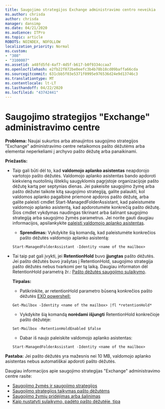 ```yaml
---
title: Saugojimo strategijos Exchange administravimo centro neveikia
ms.author: chrisda
author: chrisda
manager: dansimp
ms.date: 04/21/2020
ms.audience: ITPro
ms.topic: article
ROBOTS: NOINDEX, NOFOLLOW
localization_priority: Normal
ms.custom:
- "308"
- "3100007"
ms.assetid: a48fd5fd-4af7-4d5f-b617-b0f9334ccaa7
ms.openlocfilehash: e2fb22f872be0eefc3b4b78b18cd09baffa66cda
ms.sourcegitcommit: 631cbb5f03e5371f0995e976536d24e9d13746c3
ms.translationtype: MT
ms.contentlocale: lt-LT
ms.lasthandoff: 04/22/2020
ms.locfileid: "43742441"
---
```

# <a name="retention-policies-in-exchange-admin-center"></a>Saugojimo strategijos "Exchange" administravimo centre

 **Problema:** Naujai sukurtos arba atnaujintos saugojimo strategijos "Exchange" administravimo centre netaikomos pašto dėžutėms arba elementai neperkeliami į archyvo pašto dėžutę arba panaikinami. 
  
 **Priežastis:**
  
- Taip gali būti dėl to, kad **valdomojo aplanko asistentas** neapdorojo vartotojo pašto dėžutės. Valdomojo aplanko asistentas bando apdoroti kiekvieną nuotolinių išteklių saugyklomis pagrįstoje organizacijoje pašto dėžutę kartą per septynias dienas. Jei pakeisite saugojimo žymę arba pašto dėžutei taikote kitą saugojimo strategiją, galite palaukti, kol valdomos aplanko pagalbinė priemonė apdoros pašto dėžutę, arba galite paleisti cmdlet Start-ManagedFolderAssistant, kad paleistumėte valdomojo aplanko asistentą, kad apdorotumėte konkrečią pašto dėžutę. Šios cmdlet vykdymas naudingas tikrinant arba šalinant saugojimo strategiją arba saugojimo žymės parametrus. Jei norite gauti daugiau informacijos, apsilankykite [paleisti valdomojo aplanko asistentas](https://msdn.microsoft.com/library/gg271153%28v=exchsrvcs.149%29.aspx#managedfolderassist).
    
  - **Sprendimas:** Vykdykite šią komandą, kad paleistumėte konkrečios pašto dėžutės valdomojo aplanko asistentą:
    
  ```
  Start-ManagedFolderAssistant -Identity <name of the mailbox>
  ```

- Tai taip pat gali įvykti, jei **RetentionHold** buvo **įjungtas** pašto dėžutės. Jei pašto dėžutės buvo įrašytas į RetentionHold, saugojimo strategija pašto dėžutės nebus tvarkomi per tą laiką. Daugiau informaton dėl RetentionHold parametrą žr.: [Pašto dėžutės saugojimo sulaikymo](https://docs.microsoft.com/exchange/security-and-compliance/messaging-records-management/mailbox-retention-hold).
    
    **Tirpalas:**
    
  - Patikrinkite, ar retentionHold parametro būseną konkrečios pašto dėžutės [EXO powershell:](https://docs.microsoft.com/powershell/exchange/exchange-online/connect-to-exchange-online-powershell/connect-to-exchange-online-powershell?view=exchange-ps)
    
  ```
  Get-Mailbox -Identity <name of the mailbox> |fl *retentionHold*
  ```

  - Vykdykite šią komandą **norėdami išjungti** RetentionHold konkrečioje pašto dėžutėje:
    
  ```
  Set-Mailbox -RetentionHoldEnabled $false
  ```

  - Dabar iš naujo paleiskite valdomojo aplanko asistentas:
    
  ```
  Start-ManagedFolderAssistant -Identity <name of the mailbox>
  ```

 **Pastaba:** Jei pašto dėžutės yra mažesnis nei 10 MB, valdomojo aplanko asistentas nebus automatiškai apdoroti pašto dėžutės.
 
Daugiau informacijos apie saugojimo strategijas "Exchange" administravimo centre rasite:
- [Saugojimo žymės ir saugojimo strategijos](https://docs.microsoft.com/exchange/security-and-compliance/messaging-records-management/retention-tags-and-policies)
- [Saugojimo strategijos taikymas pašto dėžutėms](https://docs.microsoft.com/exchange/security-and-compliance/messaging-records-management/apply-retention-policy)
- [Saugojimo žymių pridėjimas arba šalinimas](https://docs.microsoft.com/exchange/security-and-compliance/messaging-records-management/add-or-remove-retention-tags)
- [Kaip nustatyti sulaikymo, padėto pašto dėžutėje, tipą](https://docs.microsoft.com/office365/securitycompliance/identify-a-hold-on-an-exchange-online-mailbox)
